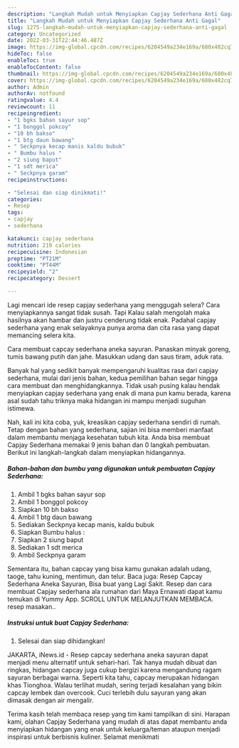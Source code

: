```yaml
---
description: "Langkah Mudah untuk Menyiapkan Capjay Sederhana Anti Gagal"
title: "Langkah Mudah untuk Menyiapkan Capjay Sederhana Anti Gagal"
slug: 1275-langkah-mudah-untuk-menyiapkan-capjay-sederhana-anti-gagal
category: Uncategorized
date: 2022-03-31T22:44:46.487Z
image: https://img-global.cpcdn.com/recipes/6204549a234e169a/680x482cq70/capjay-sederhana-foto-resep-utama.jpg
hideToc: false
enableToc: true
enableTocContent: false
thumbnail: https://img-global.cpcdn.com/recipes/6204549a234e169a/680x482cq70/capjay-sederhana-foto-resep-utama.jpg
cover: https://img-global.cpcdn.com/recipes/6204549a234e169a/680x482cq70/capjay-sederhana-foto-resep-utama.jpg
author: Admin
authorAv: notfound
ratingvalue: 4.4
reviewcount: 11
recipeingredient:
- "1 bgks bahan sayur sop"
- "1 bonggol pokcoy"
- "10 bh bakso"
- "1 btg daun bawang"
- " Seckpnya kecap manis kaldu bubuk"
- " Bumbu halus "
- "2 siung baput"
- "1 sdt merica"
- " Seckpnya garam"
recipeinstructions:

- "Selesai dan siap dinikmati!"
categories:
- Resep
tags:
- capjay
- sederhana

katakunci: capjay sederhana 
nutrition: 219 calories
recipecuisine: Indonesian
preptime: "PT21M"
cooktime: "PT44M"
recipeyield: "2"
recipecategory: Dessert

---
```



Lagi mencari ide resep capjay sederhana yang menggugah selera? Cara menyiapkannya sangat tidak susah. Tapi Kalau salah mengolah maka hasilnya akan hambar dan justru cenderung tidak enak. Padahal capjay sederhana yang enak selayaknya punya aroma dan cita rasa yang dapat memancing selera kita.


Cara membuat capcay sederhana aneka sayuran. Panaskan minyak goreng, tumis bawang putih dan jahe. Masukkan udang dan saus tiram, aduk rata.

Banyak hal yang sedikit banyak mempengaruhi kualitas rasa dari capjay sederhana, mulai dari jenis bahan, kedua pemilihan bahan segar hingga cara membuat dan menghidangkannya. Tidak usah pusing kalau hendak menyiapkan capjay sederhana yang enak di mana pun kamu berada, karena asal sudah tahu triknya maka hidangan ini mampu menjadi suguhan istimewa.


Nah, kali ini kita coba, yuk, kreasikan capjay sederhana sendiri di rumah. Tetap dengan bahan yang sederhana, sajian ini bisa memberi manfaat dalam membantu menjaga kesehatan tubuh kita. Anda bisa membuat Capjay Sederhana memakai 9 jenis bahan dan 0 langkah pembuatan. Berikut ini langkah-langkah dalam menyiapkan hidangannya.

<!--inarticleads1-->

##### Bahan-bahan dan bumbu yang digunakan untuk pembuatan Capjay Sederhana:

1. Ambil 1 bgks bahan sayur sop
1. Ambil 1 bonggol pokcoy
1. Siapkan 10 bh bakso
1. Ambil 1 btg daun bawang
1. Sediakan  Seckpnya kecap manis, kaldu bubuk
1. Siapkan  Bumbu halus :
1. Siapkan 2 siung baput
1. Sediakan 1 sdt merica
1. Ambil  Seckpnya garam


Sementara itu, bahan capcay yang bisa kamu gunakan adalah udang, taoge, tahu kuning, mentimun, dan telur. Baca juga: Resep Capcay Sederhana Aneka Sayuran, Bisa buat yang Lagi Sakit. Resep dan cara membuat Capjay sederhana ala rumahan dari Maya Ernawati dapat kamu temukan di Yummy App. SCROLL UNTUK MELANJUTKAN MEMBACA. resep masakan.. 

<!--inarticleads2-->

##### Instruksi untuk buat Capjay Sederhana:


1. Selesai dan siap dihidangkan!

JAKARTA, iNews.id - Resep capcay sederhana aneka sayuran dapat menjadi menu alternatif untuk sehari-hari. Tak hanya mudah dibuat dan ringkas, hidangan capcay juga cukup bergizi karena mengandung ragam sayuran berbagai warna. Seperti kita tahu, capcay merupakan hidangan khas Tionghoa. Walau terlihat mudah, sering terjadi kesalahan yang bikin capcay lembek dan overcook. Cuci terlebih dulu sayuran yang akan dimasak dengan air mengalir. 

Terima kasih telah membaca resep yang tim kami tampilkan di sini. Harapan kami, olahan Capjay Sederhana yang mudah di atas dapat membantu anda menyiapkan hidangan yang enak untuk keluarga/teman ataupun menjadi inspirasi untuk berbisnis kuliner. Selamat menikmati
